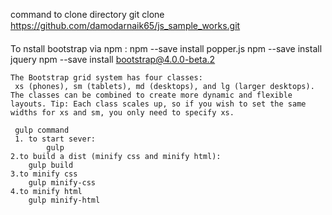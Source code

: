 command to clone directory
git clone https://github.com/damodarnaik65/js_sample_works.git


To nstall bootstrap via npm :
    npm --save install popper.js
    npm --save install jquery
    npm --save install bootstrap@4.0.0-beta.2

    The Bootstrap grid system has four classes:
     xs (phones), sm (tablets), md (desktops), and lg (larger desktops). The classes can be combined to create more dynamic and flexible layouts. Tip: Each class scales up, so if you wish to set the same widths for xs and sm, you only need to specify xs.

     gulp command
     1. to start sever:
            gulp
    2.to build a dist (minify css and minify html):
        gulp build 
    3.to minify css
        gulp minify-css
    4.to minify html
        gulp minify-html
    

